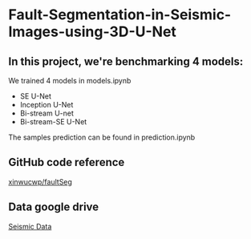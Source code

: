 # Fault-Segmentation-in-Seismic-Images-using-3D-U-Net
## In this project, we're benchmarking 4 models:
We trained 4 models in models.ipynb
- SE U-Net
- Inception U-Net
- Bi-stream U-net
- Bi-stream-SE U-Net

The samples prediction can be found in prediction.ipynb
## GitHub code reference
[xinwucwp/faultSeg](https://github.com/xinwucwp/faultSeg)
## Data google drive
[Seismic Data](https://drive.google.com/drive/folders/1Wz4Er2sMak_E0BaVnnNxIQYVzwb3c9bD?usp=sharing)